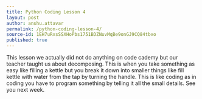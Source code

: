 ```yaml
---
title: Python Coding Lesson 4
layout: post
author: anshu.attavar
permalink: /python-coding-lesson-4/
source-id: 1EH7uRxsSSXHoPbs1751BDZNuvMqBe9onGJ9CQ84tbxo
published: true
---
```

This lesson we actually did not do anything on code cademy but our teacher taught us about decomposing. This is when you take something as easy like filling a kettle but you break it down into smaller things like fill kettle with water from the tap by turning the handle. This is like coding as in coding you have to program something by telling it all the small details. See you next week.

